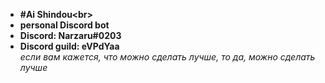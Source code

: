 * **#Ai Shindou<br\>**
* **personal Discord bot**
* **Discord: Narzaru#0203**
* **Discord guild: eVPdYaa<br/>**
*если вам кажется, что можно сделать лучше, то да, можно сделать лучше*
